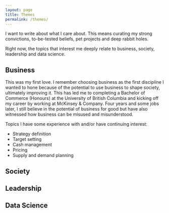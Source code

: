 ```yaml
---
layout: page
title: Themes
permalink: /themes/
---
```


I want to write about what I care about. This means curating my strong convictions, to-be-tested beliefs, pet projects and deep rabbit holes. 

Right now, the topics that interest me deeply relate to business, society, leadership and data science.

## Business
This was my first love. I remember choosing business as the first discipline I wanted to hone because of the potential to use business to shape society, ultimately improving it. This has led me to completing a Bachelor of Commerce (Honours) at the University of British Columbia and kicking off my career by working at McKinsey & Company. Four years and some jobs later, I still believe in the potential of business for good but have also witnessed how business can be misused and misunderstood. 

Topics I have some experience with and/or have continuing interest:
- Strategy definition
- Target setting
- Cash management
- Pricing
- Supply and demand planning

## Society



## Leadership

## Data Science
